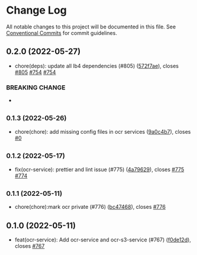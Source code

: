 # Change Log

All notable changes to this project will be documented in this file.
See [Conventional Commits](https://conventionalcommits.org) for commit guidelines.

## 0.2.0 (2022-05-27)

* chore(deps): update all lb4 dependencies (#805) ([572f7ae](https://github.com/sourcefuse/loopback4-microservice-catalog/commit/572f7ae)), closes [#805](https://github.com/sourcefuse/loopback4-microservice-catalog/issues/805) [#754](https://github.com/sourcefuse/loopback4-microservice-catalog/issues/754) [#754](https://github.com/sourcefuse/loopback4-microservice-catalog/issues/754)


### BREAKING CHANGE

* 




## <small>0.1.3 (2022-05-26)</small>

* chore(chore): add missing config files in ocr services ([9a0c4b7](https://github.com/sourcefuse/loopback4-microservice-catalog/commit/9a0c4b7)), closes [#0](https://github.com/sourcefuse/loopback4-microservice-catalog/issues/0)





## <small>0.1.2 (2022-05-17)</small>

* fix(ocr-service): prettier and lint issue (#775) ([4a79629](https://github.com/sourcefuse/loopback4-microservice-catalog/commit/4a79629)), closes [#775](https://github.com/sourcefuse/loopback4-microservice-catalog/issues/775) [#774](https://github.com/sourcefuse/loopback4-microservice-catalog/issues/774)





## <small>0.1.1 (2022-05-11)</small>

* chore(chore):mark ocr private (#776) ([bc47468](https://github.com/sourcefuse/loopback4-microservice-catalog/commit/bc47468)), closes [#776](https://github.com/sourcefuse/loopback4-microservice-catalog/issues/776)





## 0.1.0 (2022-05-11)

* feat(ocr-service): Add ocr-service and ocr-s3-service (#767) ([f0de12d](https://github.com/sourcefuse/loopback4-microservice-catalog/commit/f0de12d)), closes [#767](https://github.com/sourcefuse/loopback4-microservice-catalog/issues/767)
